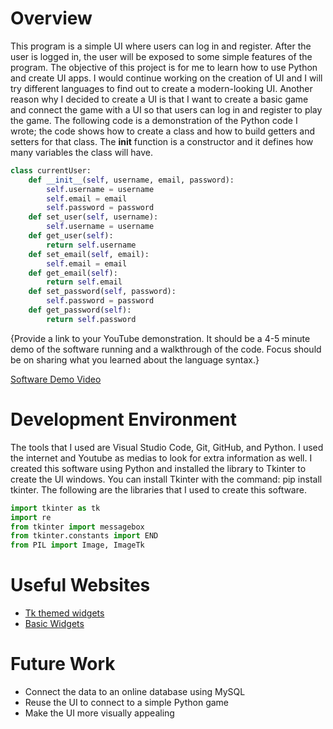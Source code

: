 # Overview
This program is a simple UI where users can log in and register. After the user is logged in, the user will be exposed to some simple features of the program.
The objective of this project is for me to learn how to use Python and create UI apps. I would continue working on the creation of UI and I will try different languages to find out to create a modern-looking UI. Another reason why I decided to create a UI is that I want to create a basic game and connect the game with a UI so that users can log in and register to play the game.
The following code is a demonstration of the Python code I wrote; the code shows how to create a class and how to build getters and setters for that class. The __init__ function is a constructor and it defines how many variables the class will have.
``` Python
class currentUser:
    def __init__(self, username, email, password):
        self.username = username
        self.email = email
        self.password = password
    def set_user(self, username):
        self.username = username
    def get_user(self):
        return self.username
    def set_email(self, email):
        self.email = email
    def get_email(self):
        return self.email
    def set_password(self, password):
        self.password = password
    def get_password(self):
        return self.password
```
{Provide a link to your YouTube demonstration.  It should be a 4-5 minute demo of the software running and a walkthrough of the code.  Focus should be on sharing what you learned about the language syntax.}

[Software Demo Video](http://youtube.link.goes.here)

# Development Environment

The tools that I used are Visual Studio Code, Git, GitHub, and Python. I used the internet and Youtube as medias to look for extra information as well.
I created this software using Python and installed the library to Tkinter to create the UI windows. You can install Tkinter with the command: pip install tkinter. The following are the libraries that I used to create this software.

```python
import tkinter as tk
import re
from tkinter import messagebox
from tkinter.constants import END
from PIL import Image, ImageTk
```

# Useful Websites

* [Tk themed widgets](https://docs.python.org/3/library/tkinter.ttk.html)
* [Basic Widgets](https://tkdocs.com/tutorial/widgets.html)

# Future Work

* Connect the data to an online database using MySQL
* Reuse the UI to connect to a simple Python game
* Make the UI more visually appealing